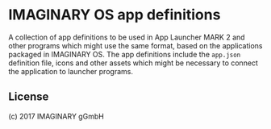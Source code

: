 # IMAGINARY OS app definitions

A collection of app definitions to be used in App Launcher MARK 2 and other programs which might
use the same format, based on the applications packaged in IMAGINARY OS. The app definitions include the `app.json`
definition file, icons and other assets which might be necessary to connect the application to launcher programs.

## License

(c) 2017 IMAGINARY gGmbH